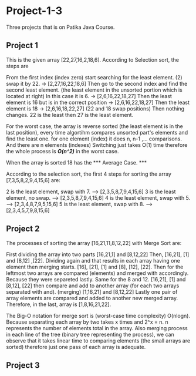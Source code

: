# Project-1-3
Three projects that is on Patika Java Course.


## Project 1

This is the given array [22,27,16,2,18,6].
According to Selection sort, the steps are

From the first index (index zero) start searching for the least element. (2) swap it by 22. -> [2,27,16,22,18,6]
Then go to the second index and find the second least element. (the least element in the unsorted portion which is located at right) In this case it is 6. -> [2,6,16,22,18,27]
Then the least element is 16 but is in the correct position -> [2,6,16,22,18,27]
Then the least element is 18 -> [2,6,16,18,22,27] (22 and 18 swap positions)
Then nothing changes. 22 is the least then 27 is the least element.  


For the worst case, the array is reverse sorted (the least element is in the last position), every time algortihm sompares unsorted part's elements and find the least one. for one element (index) it does n, n-1 ,... comparisons. And there are n elements (indexes) Switching just takes O(1) time therefore the whole process is ***O(n^2)*** in the worst case.


When the array is sorted 18 has the *** Average Case. ***

According to the selection sort, the first 4 steps for sorting the array [7,3,5,8,2,9,4,15,6] are:

2 is the least element, swap with 7. --> [2,3,5,8,7,9,4,15,6]
3 is the least element, no swap. --> [2,3,5,8,7,9,4,15,6]
4 is the least element, swap with 5. --> [2,3,4,8,7,9,5,15,6]
5 is the least element, swap with 8. --> [2,3,4,5,7,9,8,15,6]




## Project 2

The processes of sorting the array [16,21,11,8,12,22] with Merge Sort are:

First dividing the array into two parts [16,21,1] and [8,12,22]
Then, [16,21], [1] and [8,12] ,[22].
Dividing again and that results in each array having one element then merging starts.
[16], [21], [1] and [8], [12], [22].
Then for the leftmost two arrays are compared (elements) and merged with accordingly. Because they were separeted lastly. Same for the 8 and 12. 
[16,21], [1] and [8,12], [22]
then compare and add to another array (for each two arrays separated with and). (merging)
[1,16,21] and [8,12,22]
Lastly one pair of array elements are compared and added to another new merged array.
Therefore, in the last, array is [1,8,16,21,22]. 

The Big-O notation for merge sort is (worst-case time complexity) O(nlogn). Because separating each array by two takes x times and 2^x = n. n represents the number of elements total in the array. Also merging process in each line of the tree (binary tree representing the process), we can observe that it takes linear time to comparing elements (the small arrays are sorted) therefore just one pass of each array is adequate.





## Project 3


